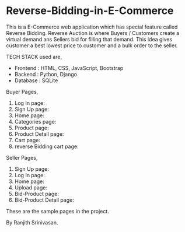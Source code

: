 # Reverse-Bidding-in-E-Commerce
This is a E-Commerce web application which has special feature called Reverse Bidding. Reverse Auction is where Buyers / Customers create a virtual demand ans Sellers bid for filling that demand.
This idea gives customer a best lowest price to customer and a bulk order to the seller. 

TECH STACK used are,
* Frontend : HTML, CSS, JavaScript, Bootstrap
* Backend : Python, Django
* Database : SQLite

Buyer Pages,
1. Log In page:
2. Sign Up page:
3. Home page:
4. Categories page:
5. Product page:
6. Product Detail page:
7. Cart page:
8. reverse Bidding cart page:


Seller Pages,
1. Sign Up page:
2. Log In page: 
3. Home page:
4. Upload page:
5. Bid-Product page:
6. Bid-Product Detail page:



These are the sample pages in the project.

By Ranjith Srinivasan.


